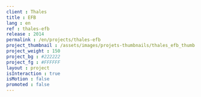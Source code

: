 ```yaml
---
client : Thales
title : EFB
lang : en
ref : thales-efb
release : 2014
permalink : /en/projects/thales-efb
project_thumbnail : /assets/images/projets-thumbnails/thales_efb_thumb.png
project_weight : 150
project_bg : #222222
project_fg : #FFFFFF
layout : project
isInteraction : true
isMotion : false
promoted : false
---
```

